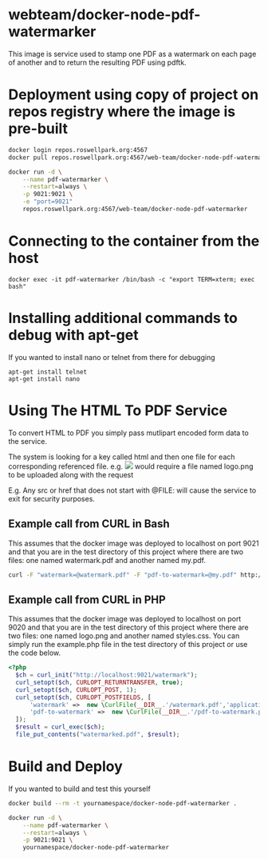 webteam/docker-node-pdf-watermarker
========================

This image is service used to stamp one PDF as a watermark on each page of another and to
return the resulting PDF using pdftk.

# Deployment using copy of project on repos registry where the image is pre-built

```bash
docker login repos.roswellpark.org:4567
docker pull repos.roswellpark.org:4567/web-team/docker-node-pdf-watermarker

docker run -d \
    --name pdf-watermarker \
    --restart=always \
    -p 9021:9021 \
    -e "port=9021"
    repos.roswellpark.org:4567/web-team/docker-node-pdf-watermarker
```

# Connecting to the container from the host

```
docker exec -it pdf-watermarker /bin/bash -c "export TERM=xterm; exec bash"
```

# Installing additional commands to debug with apt-get
If you wanted to install nano or telnet from there for debugging
```
apt-get install telnet
apt-get install nano
```

# Using The HTML To PDF Service
To convert HTML to PDF you simply pass mutlipart encoded form data to the service.

The system is looking for a key called html and then one file for each corresponding referenced file. e.g. <img src="@FILE:logo.png"> would require a file named logo.png to be uploaded along with the request

E.g. Any src or href that does not start with @FILE: will cause the service to exit for security purposes.

## Example call from CURL in Bash
This assumes that the docker image was deployed to localhost on port 9021 and that you are in the test directory of this project where there are two files: one named watermark.pdf and another named my.pdf.

```bash
curl -F "watermark=@watermark.pdf" -F "pdf-to-watermark=@my.pdf" http://localhost:9021/watermark > watermarked.pdf
```

## Example call from CURL in PHP
This assumes that the docker image was deployed to localhost on port 9020 and that you are in the test directory of this project where there are two files: one named logo.png and another named styles.css. You can simply run the example.php file in the test directory of this project or use the code below.

```php
<?php
  $ch = curl_init("http://localhost:9021/watermark");
  curl_setopt($ch, CURLOPT_RETURNTRANSFER, true);
  curl_setopt($ch, CURLOPT_POST, 1);
  curl_setopt($ch, CURLOPT_POSTFIELDS, [
      'watermark' =>  new \CurlFile(__DIR__.'/watermark.pdf','application/pdf','watermark.pdf'),
      'pdf-to-watermark' =>  new \CurlFile(__DIR__.'/pdf-to-watermark.pdf','application/pdf','my.pdf')
  ]);
  $result = curl_exec($ch);
  file_put_contents("watermarked.pdf", $result);
```

# Build and Deploy

If you wanted to build and test this yourself

```bash
docker build --rm -t yournamespace/docker-node-pdf-watermarker .

docker run -d \
    --name pdf-watermarker \
    --restart=always \
    -p 9021:9021 \
    yournamespace/docker-node-pdf-watermarker
```
